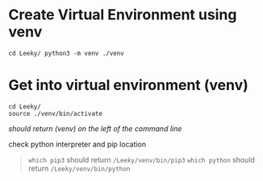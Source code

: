 # Create Virtual Environment using venv
``
cd Leeky/
python3 -m venv ./venv
``

# Get into virtual environment (venv)

```
cd Leeky/
source ./venv/bin/activate
```
*should return (venv) on the left of the command line*

check python interpreter and pip location 
>`which pip3` should return `/Leeky/venv/bin/pip3`
>`which python` should return `/Leeky/venv/bin/python`
